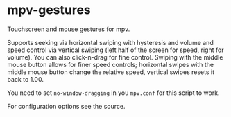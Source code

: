 # mpv-gestures
Touchscreen and mouse gestures for mpv.

Supports seeking via horizontal swiping with hysteresis and volume and speed control via vertical swiping (left half of the screen for speed, right for volume). You can also click-n-drag for fine control. Swiping with the middle mouse button allows for finer speed controls; horizontal swipes with the middle mouse button change the relative speed, vertical swipes resets it back to 1.00.

You need to set `no-window-dragging` in you `mpv.conf` for this script to work.

For configuration options see the source.
